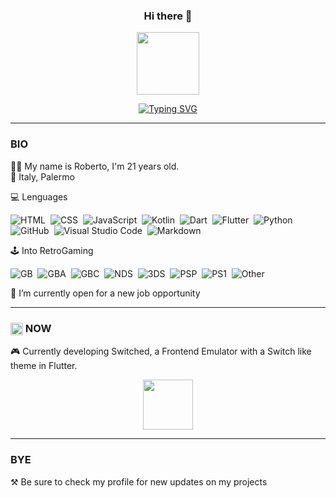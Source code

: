 <h3 align="center"> Hi there 👋</h3>
<p align="center"><a href="https://github.com/portal305"><image align="center" src="https://raw.githubusercontent.com/milaan9/milaan9/main/catfly.gif" height="100px" width="100px"></a></p>

<div align="center">
  
[![Typing SVG](https://readme-typing-svg.demolab.com?font=Fira+Code&pause=1000&size=20&color=8F3CFF&center=true&vCenter=true&width=435&lines=Welcome+to+my+profile;My+name+is+Roberto)](#)
</div>

<hr>
  
### BIO

🧑‍🦰 My name is Roberto, I'm 21 years old.<br>
📍 Italy, Palermo<br>

<div>
  
  💻 Lenguages
  
  ![HTML](https://img.shields.io/badge/-HTML-0D1117?style=flat&logo=HTML5)&nbsp;
  ![CSS](https://img.shields.io/badge/-CSS-0D1117?style=flat&logo=CSS3&logoColor=1572B6)&nbsp;
  ![JavaScript](https://img.shields.io/badge/-JavaScript-0D1117?style=flat&logo=javascript)&nbsp;
  ![Kotlin](https://img.shields.io/badge/-Kotlin-0D1117?style=flat&logo=kotlin)&nbsp;
  ![Dart](https://img.shields.io/badge/-Dart-0D1117?style=flat&logo=dart)&nbsp;
  ![Flutter](https://img.shields.io/badge/-Flutter-0D1117?style=flat&logo=flutter)&nbsp;
  ![Python](https://img.shields.io/badge/-Python-0D1117?style=flat&logo=python)&nbsp;
  ![GitHub](https://img.shields.io/badge/-GitHub-0D1117?style=flat&logo=github)&nbsp;
  ![Visual Studio Code](https://img.shields.io/badge/-VS%20Code-0D1117?style=flat&logo=visual-studio-code&logoColor=007ACC)&nbsp;
  ![Markdown](https://img.shields.io/badge/-Markdown-0D1117?style=flat&logo=markdown)
</div>

<div>

🕹️ Into RetroGaming

![GB](https://img.shields.io/badge/Gameboy-0D1117?style=flat)&nbsp;
![GBA](https://img.shields.io/badge/Gameboy%20Advance-0D1117?style=flat)&nbsp;
![GBC](https://img.shields.io/badge/Gameboy%20Color-0D1117?style=flat)&nbsp;
![NDS](https://img.shields.io/badge/Nintendo%20DS-0D1117?style=flat)&nbsp;
![3DS](https://img.shields.io/badge/Nintendo%203DS-0D1117?style=flat)&nbsp;
![PSP](https://img.shields.io/badge/PlayStation%20Portalble-0D1117?style=flat)&nbsp;
![PS1](https://img.shields.io/badge/Playstation-0D1117?style=flat)&nbsp;
![Other](https://img.shields.io/badge/Other-red?style=flat)&nbsp;

</div>

💼 I’m currently open for a new job opportunity
  
<hr>
  
<h3><image align="center" src="https://camo.githubusercontent.com/beb64ff21c883e318e4f5db5231c2ba4175705bea1c9249e82a41ab375db4f75/68747470733a2f2f6d65646961322e67697068792e636f6d2f6d656469612f51737347456d706b79454f684243623765312f67697068792e6769663f6369643d656366303565343761306e336769316266716e74716d6f62386739616964316f796a327772336473336d67373030626c267269643d67697068792e676966" height="20px" width="20px">  NOW</h3>

🎮 Currently developing Switched, a Frontend Emulator with a Switch like theme in Flutter.
<p align="center">
  <a href="https://github.com/portal305">
    <image align="center" src="https://amazeballs.co.za/wp-content/uploads/2017/12/Logo-Animation-1.gif" height="80px" width="80px">
  </a>
</p>
  
<hr>
  
### BYE
⚒️ Be sure to check my profile for new updates on my projects
